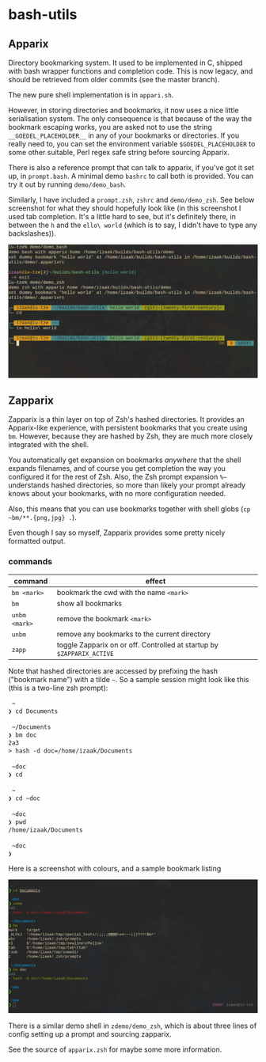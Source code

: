 # bash-utils

## Apparix

Directory bookmarking system. It used to be implemented in C, shipped with bash
wrapper functions and completion code. This is now legacy, and should be
retrieved from older commits (see the master branch).

The new pure shell implementation is in `appari.sh`.

However, in storing directories and bookmarks, it now uses a nice little
serialisation system. The only consequence is that because of the way the
bookmark escaping works, you are asked not to use the string
`__GOEDEL_PLACEHOLDER__` in any of your bookmarks or directories. If you really
need to, you can set the environment variable `$GOEDEL_PLACEHOLDER` to some
other suitable, Perl regex safe string before sourcing Apparix.

There is also a reference prompt that can talk to apparix, if you've got it set
up, in `prompt.bash`. A minimal demo `bashrc` to call both is provided. You can
try it out by running `demo/demo_bash`.

Similarly, I have included a `prompt.zsh`, `zshrc` and `demo/demo_zsh`. See
below screenshot for what they should hopefully look like (in this screenshot I
used tab completion. It's a little hard to see, but it's definitely there, in
between the `h` and the `ello\ world` (which is to say, I didn't have to type
any backslashes)).

![screenshot](https://github.com/goedel-gang/bash-utils/blob/twenty-first-century/prompt_screenshot.png)

## Zapparix

Zapparix is a thin layer on top of Zsh's hashed directories. It provides an
Apparix-like experience, with persistent bookmarks that you create using `bm`.
However, because they are hashed by Zsh, they are much more closely integrated
with the shell.

You automatically get expansion on bookmarks *anywhere* that the
shell expands filenames, and of course you get completion the way you configured
it for the rest of Zsh. Also, the Zsh prompt expansion `%~` understands hashed
directories, so more than likely your prompt already knows about your bookmarks,
with no more configuration needed.

Also, this means that you can use bookmarks together with shell globs
(`cp ~bm/**.{png,jpg} .`).

Even though I say so myself, Zapparix provides some pretty nicely formatted
output.

### commands

| command | effect |
|---|---|
| `bm <mark>` | bookmark the cwd with the name `<mark>` |
| `bm` | show all bookmarks |
| `unbm <mark>` | remove the bookmark `<mark>` |
| `unbm` | remove any bookmarks to the current directory |
| `zapp` | toggle Zapparix on or off. Controlled at startup by `$ZAPPARIX_ACTIVE` |

Note that hashed directories are accessed by prefixing the hash ("bookmark
name") with a tilde `~`. So a sample session might look like this (this is a
two-line zsh prompt):

     ~
    ❯ cd Documents

     ~/Documents
    ❯ bm doc
    2a3
    > hash -d doc=/home/izaak/Documents

     ~doc
    ❯ cd

     ~
    ❯ cd ~doc

     ~doc
    ❯ pwd
    /home/izaak/Documents

     ~doc
    ❯

Here is a screenshot with colours, and a sample bookmark listing

![screenshot](https://github.com/goedel-gang/bash-utils/blob/twenty-first-century/zapparix_screenshot.png)

There is a similar demo shell in `zdemo/demo_zsh`, which is about three lines of
config setting up a prompt and sourcing zapparix.

See the source of `apparix.zsh` for maybe some more information.
